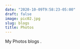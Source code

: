 ```yaml
---
date: "2020-10-09T9:58:23-05:00"
draft: false
image: pic02.jpg
slug: blogs
title: Photos
---
```


My Photos blogs .